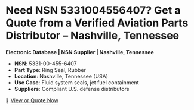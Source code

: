 # Need NSN 5331004556407? Get a Quote from a Verified Aviation Parts Distributor – Nashville, Tennessee
**Electronic Database | NSN Supplier | Nashville, Tennessee**

- **NSN**: 5331-00-455-6407  
- **Part Type**: Ring Seal, Rubber  
- **Location**: Nashville, Tennessee (USA)  
- **Use Case**: Fluid system seals, jet fuel containment  
- **Suppliers**: Compliant U.S. defense distributors

🔗 [View or Quote Now](https://www.777connect.com/5331004556407.html)
